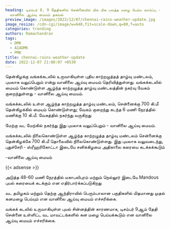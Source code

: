 ```yaml
---
heading: டிசம்பர் 8, 9 தேதிகளில் சென்னையில் மிக மிக பலத்த மழை பெய்ய வாய்ப்பு -
  வானிலை ஆய்வு மையம் தகவல்
preview_image: /images/2022/12/07/chennai-rains-weather-update.jpg
image_resize: /cdn-cgi/image/w=640,fit=scale-down,q=80,f=auto
categories: trending
authors: Ramachandran
tags:
  - DMK
  - AIADMK
  - PMK
title: chennai-rains-weather-update
date: 2022-12-07 21:08:07 +0530
---
```

தென்கிழக்கு வங்கக்கடலில் உருவாகியுள்ள புதிய காற்றழுத்தத் தாழ்வு மண்டலம், புயலாக வலுப்பெறும் என்று வானிலை ஆய்வு மையம் தெரிவித்துள்ளது. வங்கக்கடலில் மையம் கொண்டுள்ள ஆழ்ந்த காற்றழுத்த தாழ்வு மண்டலத்தின் நகர்வு வேகம் குறைந்துள்ளது - வானிலை ஆய்வு மையம். 

வங்கக்கடலில் உள்ள ஆழ்ந்த காற்றழுத்த தாழ்வு மண்டலம், சென்னைக்கு 700 கி.மீ தென்கிழக்கில் மையம் கொண்டுள்ளது; வேகம் குறைந்து கடந்த 6 மணி நேரத்தில் மணிக்கு 10 கி.மீ. வேகத்தில் நகர்ந்து வருகிறது

மேற்கு வட மேற்கில் நகர்ந்து இது புயலாக வலுப்பெறும் - வானிலை ஆய்வு மையம்.

வங்கக்கடலில் நிலைகொண்டுள்ள ஆழ்ந்த காற்றழுத்த தாழ்வு மண்டலம் சென்னைக்கு தென்கிழக்கே 700 கி.மீ தொலைவில் நிலைகொண்டுள்ளது. இது புயலாக வலுவடைந்து, புதுச்சேரி - ஸ்ரீஹரிகோட்டா இடையே சனிக்கிழமை அதிகாலை கரையை கடக்கக்கூடும்

\-வானிலை ஆய்வு மையம்

{{< adsense >}}

அடுத்த 48-60 மணி நேரத்தில் மகாபலிபுரம் மற்றும் நெல்லூர் இடையே Mandous புயல் கரையைக் கடக்கும் என எதிர்பார்க்கப்படுகிறது

வட தமிழகம் மற்றும் தெற்கு ஆந்திராவில் பெரும்பாலான பகுதிகளில் மிதமானது முதல் கனமழை பெய்யும் என வானிலை ஆய்வு மையம் எச்சரிக்கை.

வங்கக் கடலில் உருவாகியுள்ள புயல் சின்னத்தின் காரணமாக, டிசம்பர் 9ஆம் தேதி சென்னை உள்ளிட்ட வட மாவட்டங்களில் கன மழை பெய்யக்கூடும் என வானிலை ஆய்வு மையம் எச்சரிக்கை.
